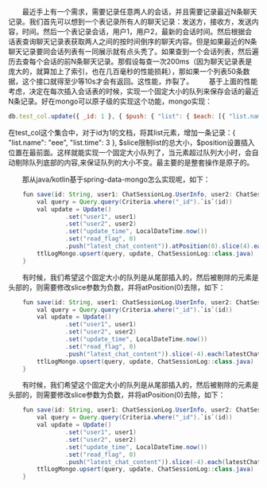 &ensp;&ensp;&ensp;&ensp;最近手上有一个需求，需要记录任意两人的会话，并且需要记录最近N条聊天记录。我们首先可以想到一个表记录所有人的聊天记录：发送方，接收方，发送内容，时间。然后一个表记录会话，用户1，用户2，最新的会话时间。然后根据会话表查询聊天记录表获取两人之间的按时间倒序的聊天内容。但是如果最近的N条聊天记录要同会话列表有一同展示就有点头秃了。如果查到一个会话列表，然后遍历去查每个会话的前N条聊天记录。那假设每查一次200ms（因为聊天记录表是庞大的，就算加上了索引，也在几百毫秒的性能损耗），那如果一个列表50条数据，这个接口就得至少等10s才会有返回。这性能，炸裂了。
&ensp;&ensp;&ensp;&ensp;基于上面的性能考虑，决定在每次插入会话表的时候，实现一个固定大小的队列来保存会话的最近N条记录。好在mongo可以原子级的实现这个功能，mongo实现：
```javascript
db.test_col.update({ _id: 1 }, { $push: { "list": { $each: [{ "list.name": "eee", "list.time": 3 }], $slice: 3, $position: 0 } } }, { upsert: true })
```
在test_col这个集合中，对于id为1的文档，将其list元素，增加一条记录：{ "list.name": "eee", "list.time": 3 }, \$slice限制list的总大小，\$position设置插入位置在最前面。这样就能实现一个固定大小队列了，当元素超过队列大小时，会自动剔除队列底部的内容,来保证队列的大小不变。最主要的是整套操作是原子的。

&ensp;&ensp;&ensp;&ensp;那从java/kotlin基于spring-data-mongo怎么实现呢，如下：
```java
    fun save(id: String, user1: ChatSessionLog.UserInfo, user2: ChatSessionLog.UserInfo, latestChat: ChatSessionLog.ChatContent) {
        val query = Query.query(Criteria.where("_id").`is`(id))
        val update = Update()
                .set("user1", user1)
                .set("user2", user2)
                .set("update_time", LocalDateTime.now())
                .set("read_flag", 0)
                .push("latest_chat_content")).atPosition(0).slice(4).each(latestChat)
        ttlLogMongo.upsert(query, update, ChatSessionLog::class.java)
    }
```
&ensp;&ensp;&ensp;&ensp;有时候，我们希望这个固定大小的队列是从尾部插入的，然后被剔除的元素是头部的，则需要修改slice参数为负数，并将atPosition(0)去除，如下：
```java
    fun save(id: String, user1: ChatSessionLog.UserInfo, user2: ChatSessionLog.UserInfo, latestChat: ChatSessionLog.ChatContent) {
        val query = Query.query(Criteria.where("_id").`is`(id))
        val update = Update()
                .set("user1", user1)
                .set("user2", user2)
                .set("update_time", LocalDateTime.now())
                .set("read_flag", 0)
                .push("latest_chat_content")).slice(-4).each(latestChat)
        ttlLogMongo.upsert(query, update, ChatSessionLog::class.java)
    }
```


&ensp;&ensp;&ensp;&ensp;有时候，我们希望这个固定大小的队列是从尾部插入的，然后被剔除的元素是头部的，则需要修改slice参数为负数，并将atPosition(0)去除，如下：
```java
    fun save(id: String, user1: ChatSessionLog.UserInfo, user2: ChatSessionLog.UserInfo, latestChat: ChatSessionLog.ChatContent) {
        val query = Query.query(Criteria.where("_id").`is`(id))
        val update = Update()
                .set("user1", user1)
                .set("user2", user2)
                .set("update_time", LocalDateTime.now())
                .set("read_flag", 0)
                .push("latest_chat_content")).slice(-4).each(latestChat)
        ttlLogMongo.upsert(query, update, ChatSessionLog::class.java)
    }
```

